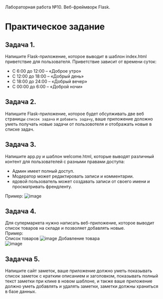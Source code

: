 Лабораторная работа №10. Веб-фреймворк Flask.  

# Практическое задание
## Задача 1.

Напишите Flask-приложение, которое выводит в шаблон index.html приветствие для пользователя. Приветствие зависит от времени суток:  
+ С 6:00 до 12:00 – «Доброе утро»
+ С 12:00 до 18:00 – «Добрый день»
+ С 18:00 до 24:00 – «Добрый вечер»
+ С 00:00 до 6:00 – «Доброй ночи»

## Задача 2.

Напишите Flask-приложение, которое будет обсулживать две веб страницы `список задача` и `добавить задачу`, ваше приложение доложно уметь получать новые задачи от пользовотеля и отображать новые в списке задач.

## Задача 3.

Напишите app.py и шаблон welcome.html, которые выводят различный контент для пользователей с разными правами доступа:  

+ Админ имеет полный доступ.
+ Модератор может редактировать записи и комментарии.
+ ядовой пользователь может создавать записи от своего имени и просматривать френдленту.

Пример:
![image](https://github.com/rabbitwhoi/Python/assets/151567849/6c80af95-2dd6-4913-92bf-4ca712a28633)

## Задача 4.

Для супермаркета нужно написать веб-приложение, которое выводит список товаров на складе и позволяет добавлять новые.  
Пример:  
Список товаров
![image](https://github.com/rabbitwhoi/Python/assets/151567849/6d1f3f8a-2554-4697-afbf-734947798bbe)
Добавление товара  
![image](https://github.com/rabbitwhoi/Python/assets/151567849/582d7190-7129-47bf-90cc-f79c7f833ef6)

## Задачча 5.

Напишите сайт заметок, ваше приложение должно уметь показывать список заметок с кратким описанием и заголовком, показывать полный текст заметки при клике в новом шаблоне, и также ваше приложение должно уметь добавлять и удалять заметки, заметки должны храниться в базе данных.  

